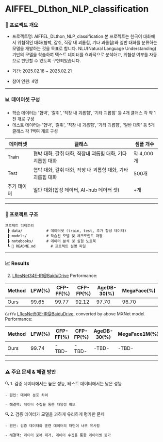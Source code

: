 # AIFFEL_DLthon_NLP_classification

### 📌 프로젝트 개요

- 프로젝트명: AIFFEL_DLthon_NLP_classification
 본 프로젝트는 한국어 대화에서 위협적인 대화(협박, 갈취, 직장 내 괴롭힘, 기타 괴롭힘)와 일반 대화를 분류하는 모델을 개발하는 것을 목표로 합니다. NLU(Natural Language Understanding) 기반의 모델을 학습하여 텍스트 데이터를 효과적으로 분석하고, 위협성 여부를 자동으로 판단할 수 있도록 구현되었습니다.  
  
- 기간: 2025.02.18 ~ 2025.02.21

- 참여 인원: 4명 
  
---
  
### 📊 데이터셋 구성

- 학습 데이터는 '협박', '갈취', '직장 내 괴롭힘', '기타 괴롭힘' 등 4개 클래스 각 약 1천 개로 구성  
- 테스트 데이터는 '협박', '갈취', '직장 내 괴롭힘', '기타 괴롭힘', '일반 대화' 등 5개 클래스 각 1백여 개로 구성

  
| 데이터셋 | 클래스 | 샘플 개수 |  
|--------|--------|--------|
| Train | 협박 대화, 갈취 대화, 직장내 괴롭힘 대화, 기타 괴롭힘 대화 | 약 4,000개 |  
| Test | 협박 대화, 갈취 대화, 직장 내 괴롭힘 대화, 기타 괴롭힘 대화 | 500개 |   
| 추가 데이터 | 일반 대화(합성 데이터, AI-hub 데이터 셋) | +개 |
  
---
    
### 📂 프로젝트 구조
```
프로젝트 디렉토리
 ┣ data/           # 데이터셋 (train, test, 추가 합성 데이터)  
 ┣ models/         # 학습된 모델 및 체크포인트 저장  
 ┣ notebooks/      # 데이터 분석 및 실험 노트북  
 ┗ 📜 README.md       # 프로젝트 설명 파일   
```

---
### 📈 Results


2. [LResNet34E-IR@BaiduDrive](https://pan.baidu.com/s/1jKahEXw)
Performance:

| Method  | LFW(%) | CFP-FF(%) | CFP-FP(%) | AgeDB-30(%) | MegaFace(%)   |
| ------- | ------ | --------- | --------- | ----------- | ------------- |
|  Ours   | 99.65  | 99.77     | 92.12     | 97.70       | 96.70         |


*`Caffe`* [LResNet50E-IR@BaiduDrive](https://pan.baidu.com/s/1ENjcACInLfBGHZ8e7Fc-XA), converted by above MXNet model.
Performance:

| Method  | LFW(%) | CFP-FF(%) | CFP-FP(%) | AgeDB-30(%) | MegaFace1M(%) |
| ------- | ------ | --------- | --------- | ----------- | ------------- |
|  Ours   | 99.74  | -TBD-     | -TBD-     | -TBD-       | -TBD-         |



  
  
---
  
### ⚠️ 주요 문제 & 해결 방안

  🔍 1. 검증 데이터에서는 높은 성능, 테스트 데이터에서는 낮은 성능

    - 원인: 데이터 분포 차이

    - 해결책: 데이터 수집을 통한 다양성 확보
  
  🔍 2. 검증 데이터가 모델을 과하게 유리하게 평가한 문제

    - 원인: 검증 데이터와 훈련 데이터의 패턴이 너무 유사함

    - 해결책: 데이터 중복 제거, 데이터 수집을 통한 데이터셋 증가

